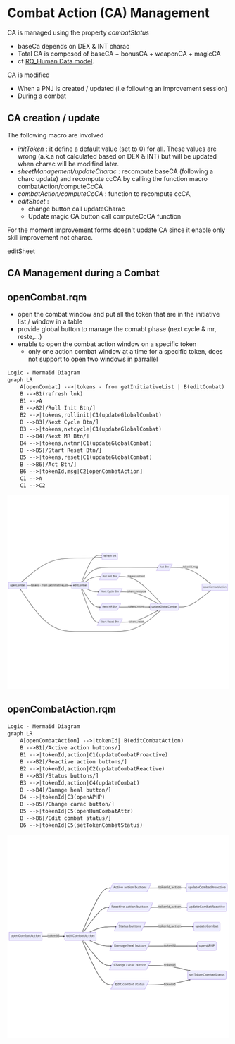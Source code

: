 # Combat Action (CA) Management

CA is managed using the property *combatStatus* 
- baseCa depends on DEX & INT charac
- Total CA is composed of baseCA + bonusCA + weaponCA + magicCA
- cf [RQ_Human Data model](../../dataModel/RQ_Human.md).

CA is modified
- When a PNJ is created / updated (i.e following an improvement session)
- During a combat

## CA creation / update
The following macro are involved
- *initToken* : it define a default value (set to 0) for all. These values are wrong (a.k.a not calculated based on DEX & INT) but will be updated when charac will be modified later.
- *sheetManagement/updateCharac* : recompute baseCA (following a charc update) and recompute ccCA by calling the function macro combatAction/computeCcCA
- *combatAction/computeCcCA* : function to recompute ccCA,
- *editSheet* : 
  - change button call updateCharac
  - Update magic CA button call computeCcCA function

For the moment improvement forms doesn't update CA since it enable only skill improvement not charac.

editSheet
## CA Management during a Combat


## openCombat.rqm
- open the combat window and put all the token that are in the initiative list / window in a table
- provide global button to manage the comabt phase (next cycle & mr, reste,...)
- enable to open the combat action window on a specific token
  - only one action combat window at a time for a specific token, does not support to open two windows in parrallel

```
Logic - Mermaid Diagram
graph LR
    A[openCombat] -->|tokens - from getInitiativeList | B(editCombat)
    B -->B1(refresh lnk)
    B1 -->A
    B -->B2[/Roll Init Btn/]
    B2 -->|tokens,rollinit|C1(updateGlobalCombat)
	B -->B3[/Next Cycle Btn/]
    B3 -->|tokens,nxtcycle|C1(updateGlobalCombat)
	B -->B4[/Next MR Btn/]
    B4 -->|tokens,nxtmr|C1(updateGlobalCombat)
	B -->B5[/Start Reset Btn/]
    B5 -->|tokens,reset|C1(updateGlobalCombat)
	B -->B6[/Act Btn/]
    B6 -->|tokenId,msg|C2[openCombatAction]
	C1 -->A
	C1 -->C2
```
![openCombat Mgt flow](../../assets/doc/openCombat.png?raw=true)

## openCombatAction.rqm

```
Logic - Mermaid Diagram
graph LR
    A[openCombatAction] -->|tokenId| B(editCombatAction)
	B -->B1[/Active action buttons/]
	B1 -->|tokenId,action|C1(updateCombatProactive)
	B -->B2[/Reactive action buttons/]
	B2 -->|tokenId,action|C2(updateCombatReactive)
	B -->B3[/Status buttons/]
	B3 -->|tokenId,action|C4(updateCombat)
	B -->B4[/Damage heal button/]
	B4 -->|tokenId|C3(openAPHP)
	B -->B5[/Change carac button/]
	B5 -->|tokenId|C5(openHumCombatAttr)
	B -->B6[/Edit combat status/]
	B6 -->|tokenId|C5(setTokenCombatStatus)
```
![openCombatAction Mgt flow](../../assets/doc/openCombatAction.png?raw=true)